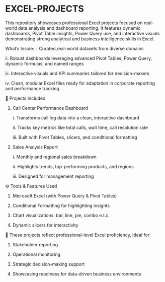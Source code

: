 # EXCEL-PROJECTS
This repository showcases professional Excel projects focused on real-world data analysis and dashboard reporting. It features dynamic dashboards, Pivot Table insights, Power Query use, and interactive visuals demonstrating strong analytical and business intelligence skills in Excel.

What’s Inside:
i. Curated,real-world datasets from diverse domains 

ii. Robust dashboards leveraging advanced Pivot Tables, Power Query, dynamic formulas, and named ranges

iii. Interactive visuals and KPI summaries tailored for decision-makers

iv. Clean, modular Excel files ready for adaptation in corporate reporting and performance tracking

📁 Projects Included
 1. Call Center Performance Dashboard

	i. Transforms call log data into a clean, interactive dashboard
	
	ii. Tracks key metrics like total calls, wait time, call resolution rate
	
	iii. Built with Pivot Tables, slicers, and conditional formatting


 3. Sales Analysis Report

	i. Monthly and regional sales breakdown
	
	ii. Highlights trends, top-performing products, and regions
	
	iii. Designed for management reporting


⚙️ Tools & Features Used
 1. Microsoft Excel (with Power Query & Pivot Tables)

 2. Conditional Formatting for highlighting insights

 3. Chart visualizations: bar, line, pie, combo e.t.c.

 4. Dynamic slicers for interactivity
    

📲 These projects reflect professional-level Excel proficiency, ideal for:

1. Stakeholder reporting

2. Operational monitoring

3. Strategic decision-making support

4. Showcasing readiness for data-driven business environments


